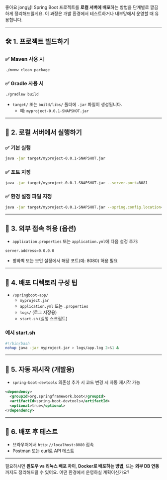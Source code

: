 좋아요 jong님! Spring Boot 프로젝트를 **로컬 서버에 배포**하는 방법을 단계별로 깔끔하게 정리해드릴게요. 이 과정은 개발 환경에서 테스트하거나 내부망에서 운영할 때 유용합니다.

---

## 🛠️ 1. 프로젝트 빌드하기

### ✅ Maven 사용 시
```bash
./mvnw clean package
```

### ✅ Gradle 사용 시
```bash
./gradlew build
```

- `target/` 또는 `build/libs/` 폴더에 `.jar` 파일이 생성됩니다.
  - 예: `myproject-0.0.1-SNAPSHOT.jar`

---

## 🚀 2. 로컬 서버에서 실행하기

### ✅ 기본 실행
```bash
java -jar target/myproject-0.0.1-SNAPSHOT.jar
```

### ✅ 포트 지정
```bash
java -jar target/myproject-0.0.1-SNAPSHOT.jar --server.port=8081
```

### ✅ 환경 설정 파일 지정
```bash
java -jar target/myproject-0.0.1-SNAPSHOT.jar --spring.config.location=classpath:/application.yml
```

---

## 🧩 3. 외부 접속 허용 (옵션)

- `application.properties` 또는 `application.yml`에 다음 설정 추가:
```properties
server.address=0.0.0.0
```
- 방화벽 또는 보안 설정에서 해당 포트(예: 8080) 허용 필요

---

## 📁 4. 배포 디렉토리 구성 팁

- `/springboot-app/`
  - `myproject.jar`
  - `application.yml` 또는 `.properties`
  - `logs/` (로그 저장용)
  - `start.sh` (실행 스크립트)

### 예시 start.sh
```bash
#!/bin/bash
nohup java -jar myproject.jar > logs/app.log 2>&1 &
```

---

## 🔄 5. 자동 재시작 (개발용)

- `spring-boot-devtools` 의존성 추가 시 코드 변경 시 자동 재시작 가능
```xml
<dependency>
  <groupId>org.springframework.boot</groupId>
  <artifactId>spring-boot-devtools</artifactId>
  <optional>true</optional>
</dependency>
```

---

## 🧪 6. 배포 후 테스트

- 브라우저에서 `http://localhost:8080` 접속
- Postman 또는 curl로 API 테스트

---

필요하시면 **윈도우 vs 리눅스 배포 차이**, **Docker로 배포하는 방법**, 또는 **외부 DB 연동**까지도 정리해드릴 수 있어요. 어떤 환경에서 운영하실 계획이신가요?
